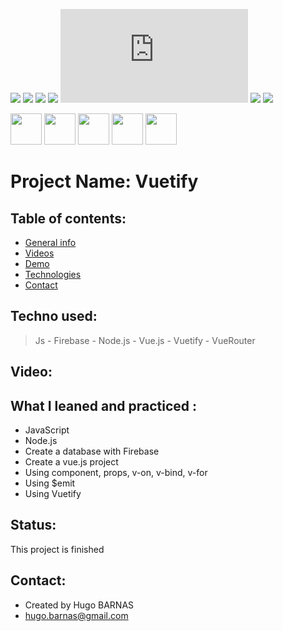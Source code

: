 ![](https://img.shields.io/badge/MySQL-lightgrey?logo=MySQL&color=lightgrey)
![](https://img.shields.io/badge/JavaScript-inactive?logo=JavaScript)
![](https://img.shields.io/badge/Node.js-inactive?logo=Node.js&color=brightgreen)
![](https://img.shields.io/badge/Bootstrap-blueviolet?logo=Bootstrap&color=blueviolet)
![](https://img.shields.io/badge/Vue.js?logo=Vue.js&color=green)
![](https://img.shields.io/badge/vuex-made%20in-green)
![](https://img.shields.io/badge/Firebase-inactive?logo=Firebase&color=yellow)

<p>
<img src="https://user-images.githubusercontent.com/57058997/96036427-ba4c1980-0e64-11eb-9dd3-6845dd430fc0.png" height="50">
<img src="https://user-images.githubusercontent.com/57058997/96035390-44937e00-0e63-11eb-98ea-7cd329ae927f.png" height="50">
<img src="https://user-images.githubusercontent.com/57058997/96006114-6e39ae80-0e3d-11eb-8519-5edda4aeac1b.png" height="50">
<img src="https://user-images.githubusercontent.com/57058997/96373388-68f5a000-116c-11eb-9aa2-49a11ac04a96.png" height="50">
<img src="https://user-images.githubusercontent.com/57058997/96035761-c683a700-0e63-11eb-99f8-e125caf76368.png" height="50">
</p>


# Project Name: Vuetify

## Table of contents:
* [General info](#general-info)
* [Videos](#Videos)
* [Demo](#demo)
* [Technologies](#Technologies)
* [Contact](#contact)

## Techno used:
> Js -
> Firebase - 
> Node.js -
> Vue.js -
> Vuetify -
> VueRouter

## Video:


## What I leaned and practiced :
* JavaScript
* Node.js
* Create a database with Firebase
* Create a vue.js project
* Using component, props, v-on, v-bind, v-for
* Using $emit
* Using Vuetify
 
## Status:
This project is finished

## Contact:
* Created by Hugo BARNAS
* hugo.barnas@gmail.com
